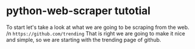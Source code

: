 # python-web-scraper tutotial

To start let's take a look at what we are going to be scraping from the web. /n
`https://github.com/trending`
That is right we are going to make it nice and simple, so we are starting with the trending page of github.

